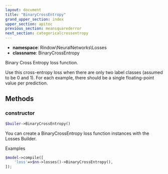```yaml
---
layout: document
title: "BinaryCrossEntropy"
grand_upper_section: index
upper_section: apitoc
previous_section: meansquarederror
next_section: categoricalcrossentropy
---
```


- **namespace**: Rindow\NeuralNetworks\Losses
- **classname**: BinaryCrossEntropy

Binary Cross Entropy loss function.

Use this cross-entropy loss when there are only two label classes (assumed to be 0 and 1). For each example, there should be a single floating-point value per prediction.

Methods
-------

### constructor
```php
$builer->BinaryCrossEntropy()
```
You can create a BinaryCrossEntropy loss function instances with the Losses Builder.

Examples

```php
$model->compile([
    'loss'=>$nn->losses()->BinaryCrossEntropy(),
]);
```
